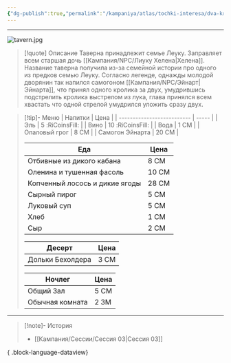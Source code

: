 ```yaml
---
{"dg-publish":true,"permalink":"/kampaniya/atlas/tochki-interesa/dva-krolika/","contentClasses":"grayTable, wideTable","tags":["location/tavern"],"created":"2025-01-08T08:30:48.430+03:00","updated":"2025-01-10T01:57:02.082+03:00"}
---
```



<hr></hr>

![tavern.jpg](/img/user/%D0%90%D1%81%D1%81%D0%B5%D1%82%D1%8B/%D0%90%D1%82%D0%BB%D0%B0%D1%81/tavern.jpg)


> [!quote] Описание
> Таверна принадлежит семье Леуку. Заправляет всем старшая дочь [[Кампания/NPC/Лиуку Хелена\|Хелена]].
> Название таверна получила из-за семейной истории про одного из предков семью Леуку. Согласно легенде, однажды молодой дворянин так напился самогоном [[Кампания/NPC/Эйнарт\|Эйнарта]], что принял одного кролика за двух, умудрившись подстрелить кролика выстрелом из лука, глава принялся всем хвастать что одной стрелой умудрился уложить сразу двух. 



> [!tip]- Меню
> | Напитки                  | Цена |
> | -------------------------- | ----- |
> | Эль  | 5 <span class="silvercoin">:RiCoinsFill:</span>  |
> | Вино | 10 <span class="silvercoin">:RiCoinsFill:</span>  |
> | Вода | 1 СМ  |
> | Опаловый грог | 8 СМ  |
> | Самогон Эйнарта | 20 СМ  |
> 
> | Еда                  | Цена |
> | -------------------------- | ----- |
> | Отбивные из дикого кабана  | 8 СМ  |
> | Оленина и тушенная фасоль  | 10 СМ  |
> | Копченный лосось и дикие ягоды  | 28 СМ  |
> | Сырный пирог   | 5 СМ  |
> | Луковый суп  | 5 СМ  |
> | Хлеб | 1 СМ   |
> | Сыр | 2 СМ  |
> 
> | Десерт                  | Цена |
> | -------------------------- | ----- |
> | Дольки Бехолдера  | 3 СМ  |
> 
> | Ночлег                  | Цена |
> | -------------------------- | ----- |
> | Общий Зал | 5 СМ  |
> | Обычная комната | 2 ЗМ  |


<hr></hr>

> [!note]- История
>  - [[Кампания/Сессии/Сессия 03\|Сессия 03]]
> 
{ .block-language-dataview}

